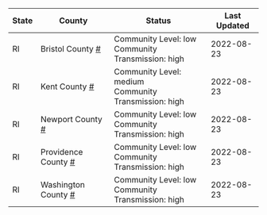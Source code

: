 State | County | Status | Last Updated
--- | --- | --- | --- 
RI | Bristol County <a href="#bristol_county">#</a> | <a name="bristol_county"></a>Community Level: low<br/>Community Transmission: high | 2022-08-23
RI | Kent County <a href="#kent_county">#</a> | <a name="kent_county"></a>Community Level: medium<br/>Community Transmission: high | 2022-08-23
RI | Newport County <a href="#newport_county">#</a> | <a name="newport_county"></a>Community Level: low<br/>Community Transmission: high | 2022-08-23
RI | Providence County <a href="#providence_county">#</a> | <a name="providence_county"></a>Community Level: low<br/>Community Transmission: high | 2022-08-23
RI | Washington County <a href="#washington_county">#</a> | <a name="washington_county"></a>Community Level: low<br/>Community Transmission: high | 2022-08-23
